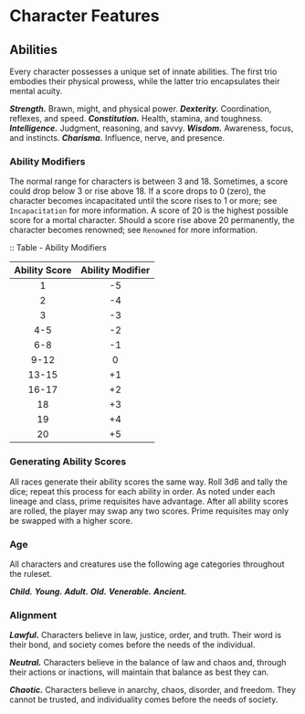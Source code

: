 # Character Features

<!--add copy here-->

## Abilities

Every character possesses a unique set of innate abilities. The first trio embodies their physical prowess, while the latter trio encapsulates their mental acuity.

***Strength.*** Brawn, might, and physical power.
***Dexterity.*** Coordination, reflexes, and speed.
***Constitution.*** Health, stamina, and toughness.
***Intelligence.*** Judgment, reasoning, and savvy.
***Wisdom.*** Awareness, focus, and instincts.
***Charisma.*** Influence, nerve, and presence.

### Ability Modifiers

The normal range for characters is between 3 and 18. Sometimes, a score could drop below 3 or rise above 18. If a score drops to 0 (zero), the character becomes incapacitated until the score rises to 1 or more; see `Incapacitation` for more information. A score of 20 is the highest possible score for a mortal character. Should a score rise above 20 permanently, the character becomes renowned; see `Renowned` for more information.

:: Table - Ability Modifiers

| Ability Score | Ability Modifier |
| :-----------: | :--------------: |
|       1       |        -5        |
|       2       |        -4        |
|       3       |        -3        |
|      4-5      |        -2        |
|      6-8      |        -1        |
|     9-12      |        0         |
|     13-15     |        +1        |
|     16-17     |        +2        |
|      18       |        +3        |
|      19       |        +4        |
|      20       |        +5        |

### Generating Ability Scores

All races generate their ability scores the same way. Roll 3d6 and tally the dice; repeat this process for each ability in order. As noted under each lineage and class, prime requisites have advantage. After all ability scores are rolled, the player may swap any two scores. Prime requisites may only be swapped with a higher score.

### Age

All characters and creatures use the following age categories throughout the ruleset.

***Child.*** <!--add copy here-->
***Young.*** <!--add copy here-->
***Adult.*** <!--add copy here-->
***Old.*** <!--add copy here-->
***Venerable.*** <!--add copy here-->
***Ancient.*** <!--add copy here-->

### Alignment

***Lawful.*** Characters believe in law, justice, order, and truth. Their word is their bond, and society comes before the needs of the individual.

***Neutral.*** Characters believe in the balance of law and chaos and, through their actions or inactions, will maintain that balance as best they can.

***Chaotic.*** Characters believe in anarchy, chaos, disorder, and freedom. They cannot be trusted, and individuality comes before the needs of society.